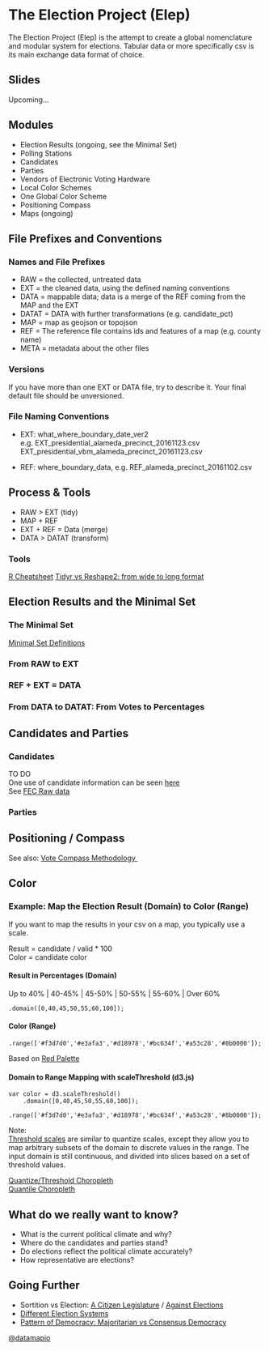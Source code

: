 # The Election Project (Elep)

The Election Project (Elep) is the attempt to create a global nomenclature and modular system for elections. 
Tabular data or more specifically csv is its main exchange data format of choice.

## Slides
Upcoming...    

## Modules
- Election Results (ongoing, see the Minimal Set)
- Polling Stations
- Candidates
- Parties
- Vendors of Electronic Voting Hardware
- Local Color Schemes
- One Global Color Scheme 
- Positioning Compass 
- Maps (ongoing)

## File Prefixes and Conventions

### Names and File Prefixes
- RAW = the collected, untreated data
- EXT = the cleaned data, using the defined naming conventions
- DATA = mappable data; data is a merge of the REF coming from the MAP and the EXT
- DATAT = DATA with further transformations (e.g. candidate_pct)
- MAP = map as geojson or topojson 
- REF = The reference file contains ids and features of a map (e.g. county name)
- META = metadata about the other files

### Versions
If you have more than one EXT or DATA file, try to describe it.
Your final default file should be unversioned.

### File Naming Conventions
- EXT: what_where_boundary_date_ver2    
  e.g. EXT_presidential_alameda_precinct_20161123.csv
       EXT_presidential_vbm_alameda_precinct_20161123.csv

- REF: where_boundary_data, e.g. REF_alameda_precinct_20161102.csv

## Process & Tools    
- RAW > EXT  (tidy)
- MAP + REF  
- EXT + REF = Data (merge)
- DATA > DATAT (transform)

### Tools
[R Cheatsheet](https://github.com/datamapio/story/blob/master/cheatsheet/r_cheatsheet.md)
[Tidyr vs Reshape2: from wide to long format](http://www.milanor.net/blog/reshape-data-r-tidyr-vs-reshape2/)


## Election Results and the Minimal Set
### The Minimal Set
[Minimal Set Definitions](https://medium.com/@datamapio/a-common-vocabulary-for-elections-608372f12f64)

### From RAW to EXT

### REF + EXT = DATA

### From DATA to DATAT: From Votes to Percentages


## Candidates and Parties
### Candidates
TO DO            
One use of candidate information can be seen [here](https://elections.datamap.io/us/2016/primaries/states/california/democrats)                              
See [FEC Raw data](https://github.com/datamapio/elep/tree/master/us)              
### Parties


## Positioning / Compass

See also:
[Vote Compass Methodology ](http://voxpoplabs.com/votecompass/methodology.pdf)





## Color

### Example: Map the Election Result (Domain) to Color (Range)

If you want to map the results in your csv on a map, you typically use a scale. 

Result = candidate / valid * 100     
Color = candidate color     

#### Result in Percentages (Domain)
Up to 40% | 40-45% | 45-50% | 50-55% | 55-60% | Over 60%
```
.domain([0,40,45,50,55,60,100]);
```
    
#### Color (Range)
```
.range(['#f3d7d0','#e3afa3','#d18978','#bc634f','#a53c28','#8b0000']);
```
Based on [Red Palette](https://gka.github.io/palettes/#colors=white,darkred|steps=7|bez=1|coL=1)


#### Domain to Range Mapping with scaleThreshold (d3.js)
```
var color = d3.scaleThreshold()
    .domain([0,40,45,50,55,60,100]);
    .range(['#f3d7d0','#e3afa3','#d18978','#bc634f','#a53c28','#8b0000']);
```



Note:       
[Threshold scales](https://github.com/d3/d3-scale/blob/master/README.md#threshold-scales) are similar to quantize scales, except they allow you to map arbitrary subsets of the domain to discrete values in the range. The input domain is still continuous, and divided into slices based on a set of threshold values. 

[Quantize/Threshold Choropleth](https://bl.ocks.org/mbostock/4060606)        
[Quantile Choropleth](https://bl.ocks.org/mbostock/8ca036b3505121279daf)




## What do we really want to know?
- What is the current political climate and why?
- Where do the candidates and parties stand?
- Do elections reflect the political climate accurately?
- How representative are elections?


## Going Further
- Sortition vs Election: [A Citizen Legislature](https://www.well.com/~mp/citleg.html) / [Against Elections](https://www.amazon.com/Against-Elections-David-Van-Reybrouck/dp/1847924220/)
- [Different Election Systems](http://ncase.me/ballot/)
- [Pattern of Democracy: Majoritarian vs Consensus Democracy](http://wikisum.com/w/Lijphart:_Patterns_of_democracy) 
              

[@datamapio](https://twitter.com/datamapio)



